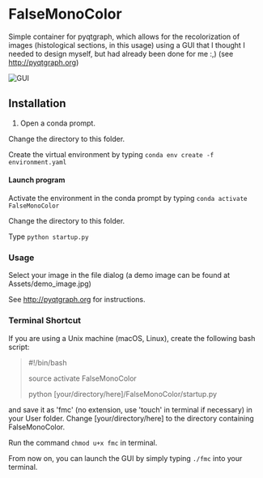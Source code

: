 # FalseMonoColor

Simple container for pyqtgraph, which allows for the recolorization of images (histological sections, in this usage) using a GUI that I thought I needed to design myself, but had already been done for me :,) (see http://pyqtgraph.org)

![GUI](/Assets/gui_use.gif?raw=true)

## Installation

1. Open a conda prompt.

Change the directory to this folder.

Create the virtual environment by typing ```conda env create -f environment.yaml```

#### Launch program

Activate the environment in the conda prompt by typing ```conda activate FalseMonoColor```

Change the directory to this folder.

Type ```python startup.py```

### Usage

Select your image in the file dialog (a demo image can be found at Assets/demo_image.jpg)

See http://pyqtgraph.org for instructions.

### Terminal Shortcut

If you are using a Unix machine (macOS, Linux), create the following bash script:

>\#!/bin/bash
>
>source activate FalseMonoColor
>
>python [your/directory/here]/FalseMonoColor/startup.py

and save it as 'fmc' (no extension, use 'touch' in terminal if necessary) in your User folder. Change [your/directory/here] to the directory containing FalseMonoColor.

Run the command ```chmod u+x fmc``` in terminal.

From now on, you can launch the GUI by simply typing ```./fmc``` into your terminal.
